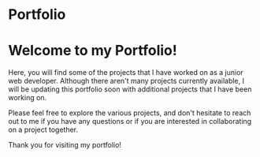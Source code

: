 # Portfolio
# Welcome to my Portfolio!

Here, you will find some of the projects that I have worked on as a junior web developer. Although there aren't many projects currently available, I will be updating this portfolio soon with additional projects that I have been working on.

Please feel free to explore the various projects, and don't hesitate to reach out to me if you have any questions or if you are interested in collaborating on a project together.

Thank you for visiting my portfolio!
